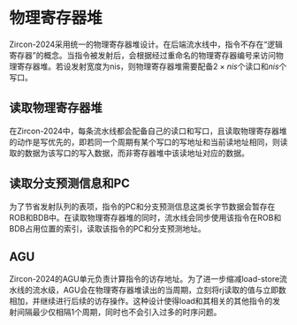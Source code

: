 # **物理寄存器堆**

Zircon-2024采用统一的物理寄存器堆设计。在后端流水线中，指令不存在“逻辑寄存器”的概念。当指令被发射后，会根据经过重命名的物理寄存器编号来访问物理寄存器堆。若设发射宽度为nis，则物理寄存器堆需要配备$2 \times nis$个读口和$nis$个写口。

## **读取物理寄存器堆**

在Zircon-2024中，每条流水线都会配备自己的读口和写口，且读取物理寄存器堆的动作是写优先的，即若同一个周期有某个写口的写地址和当前读地址相同，则读取的数据为该写口的写入数据，而非寄存器堆中该读地址对应的数据。

## **读取分支预测信息和PC**

为了节省发射队列的表项，指令的PC和分支预测信息这类长字节数据会暂存在ROB和BDB中。在读取物理寄存器堆的同时，流水线会同步使用该指令在ROB和BDB占用位置的索引，读取该指令的PC和分支预测地址。

## **AGU**

Zircon-2024的AGU单元负责计算指令的访存地址。为了进一步缩减load-store流水线的流水级，AGU会在物理寄存器堆读出的当周期，立刻将rj读取的值与立即数相加，并继续进行后续的访存操作。这种设计使得load和其相关的其他指令的发射间隔最少仅相隔1个周期，同时也不会引入过多的时序问题。

